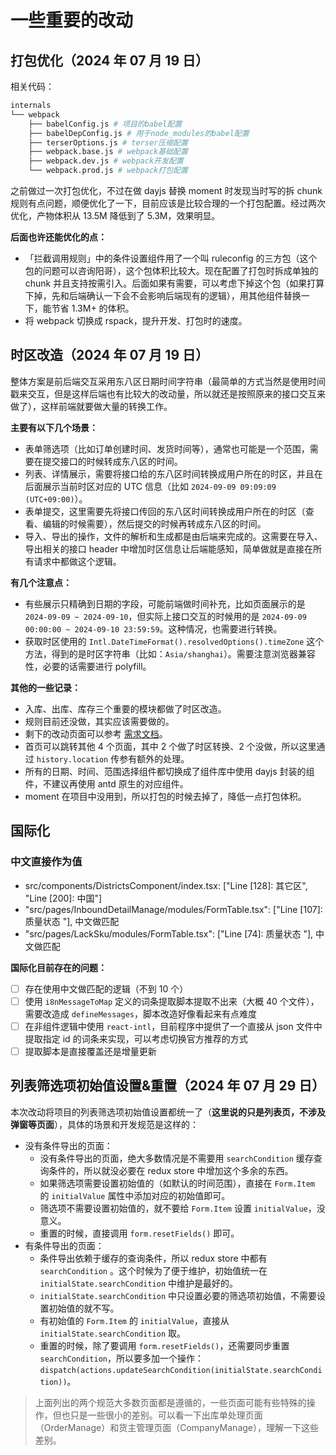 # 一些重要的改动

## 打包优化（2024 年 07 月 19 日）

相关代码：

```bash
internals
└── webpack
    ├── babelConfig.js # 项目的babel配置
    ├── babelDepConfig.js # 用于node_modules的babel配置
    ├── terserOptions.js # terser压缩配置
    ├── webpack.base.js # webpack基础配置
    ├── webpack.dev.js # webpack开发配置
    └── webpack.prod.js # webpack打包配置
```

之前做过一次打包优化，不过在做 dayjs 替换 moment 时发现当时写的拆 chunk 规则有点问题，顺便优化了一下，目前应该是比较合理的一个打包配置。经过两次优化，产物体积从 13.5M 降低到了 5.3M，效果明显。

**后面也许还能优化的点：**

- 「拦截调用规则」中的条件设置组件用了一个叫 ruleconfig 的三方包（这个包的问题可以咨询阳哥），这个包体积比较大。现在配置了打包时拆成单独的 chunk 并且支持按需引入。后面如果有需要，可以考虑下掉这个包（如果打算下掉，先和后端确认一下会不会影响后端现有的逻辑），用其他组件替换一下，能节省 1.3M+ 的体积。
- 将 webpack 切换成 rspack，提升开发、打包时的速度。

## 时区改造（2024 年 07 月 19 日）

整体方案是前后端交互采用东八区日期时间字符串（最简单的方式当然是使用时间戳来交互，但是这样后端也有比较大的改动量，所以就还是按照原来的接口交互来做了），这样前端就要做大量的转换工作。

**主要有以下几个场景：**

- 表单筛选项（比如订单创建时间、发货时间等），通常也可能是一个范围，需要在提交接口的时候转成东八区的时间。
- 列表、详情展示，需要将接口给的东八区时间转换成用户所在的时区，并且在后面展示当前时区对应的 UTC 信息（比如 `2024-09-09 09:09:09 (UTC+09:00)`）。
- 表单提交，这里需要先将接口传回的东八区时间转换成用户所在的时区（查看、编辑的时候需要），然后提交的时候再转成东八区的时间。
- 导入、导出的操作，文件的解析和生成都是由后端来完成的。这需要在导入、导出相关的接口 header 中增加时区信息让后端能感知，简单做就是直接在所有请求中都做这个逻辑。

**有几个注意点：**

- 有些展示只精确到日期的字段，可能前端做时间补充，比如页面展示的是 `2024-09-09 ~ 2024-09-10`，但实际上接口交互的时候用的是 `2024-09-09 00:00:00 ~ 2024-09-10 23:59:59`。这种情况，也需要进行转换。
- 获取时区使用的 `Intl.DateTimeFormat().resolvedOptions().timeZone` 这个方法，得到的是时区字符串（比如：`Asia/shanghai`）。需要注意浏览器兼容性，必要的话需要进行 polyfill。

**其他的一些记录：**

- 入库、出库、库存三个重要的模块都做了时区改造。
- 规则目前还没做，其实应该需要做的。
- 剩下的改动页面可以参考 [需求文档](https://confluence.sf-express.com/pages/viewpage.action?pageId=405147971)。
- 首页可以跳转其他 4 个页面，其中 2 个做了时区转换、2 个没做，所以这里通过 `history.location` 传参有额外的处理。
- 所有的日期、时间、范围选择组件都切换成了组件库中使用 dayjs 封装的组件，不建议再使用 antd 原生的对应组件。
- moment 在项目中没用到，所以打包的时候去掉了，降低一点打包体积。

## 国际化

### 中文直接作为值

 -  src/components/DistrictsComponent/index.tsx: ["Line [128]: 其它区", "Line [200]: 中国"]
- "src/pages/InboundDetailManage/modules/FormTable.tsx": ["Line [107]: 质量状态 "], 中文做匹配
- "src/pages/LackSku/modules/FormTable.tsx": ["Line [74]: 质量状态 "], 中文做匹配

**国际化目前存在的问题：**

- [ ] 存在使用中文做匹配的逻辑（不到 10 个）
- [ ] 使用 `i8nMessageToMap` 定义的词条提取脚本提取不出来（大概 40 个文件），需要改造成 `defineMessages`，脚本改造好像看起来有点难度
- [ ] 在非组件逻辑中使用 `react-intl`，目前程序中提供了一个直接从 json 文件中提取指定 id 的词条来实现，可以考虑切换官方推荐的方式
- [ ] 提取脚本是直接覆盖还是增量更新

## 列表筛选项初始值设置&重置（2024 年 07 月 29 日）

本次改动将项目的列表筛选项初始值设置都统一了（**这里说的只是列表页，不涉及弹窗等页面**），具体的场景和开发规范是这样的：

- 没有条件导出的页面：
	- 没有条件导出的页面，绝大多数情况是不需要用 `searchCondition` 缓存查询条件的，所以就没必要在 redux store 中增加这个多余的东西。
	- 如果筛选项需要设置初始值的（如默认的时间范围），直接在 `Form.Item` 的 `initialValue` 属性中添加对应的初始值即可。
	- 筛选项不需要设置初始值的，就不要给 `Form.Item` 设置 `initialValue`，没意义。
	- 重置的时候，直接调用 `form.resetFields()` 即可。
- 有条件导出的页面：
	- 条件导出依赖于缓存的查询条件，所以 redux store 中都有 `searchCondition` 。这个时候为了便于维护，初始值统一在 `initialState.searchCondition` 中维护是最好的。
	- `initialState.searchCondition` 中只设置必要的筛选项初始值，不需要设置初始值的就不写。
	- 有初始值的 `Form.Item` 的 `initialValue`，直接从 `initialState.searchCondition` 取。
	- 重置的时候，除了要调用 `form.resetFields()`，还需要同步重置 `searchCondition`，所以要多加一个操作：`dispatch(actions.updateSearchCondition(initialState.searchCondition))`。

> 上面列出的两个规范大多数页面都是遵循的，一些页面可能有些特殊的操作，但也只是一些很小的差别。可以看一下出库单处理页面（OrderManage）和货主管理页面（CompanyManage），理解一下这些差别。
